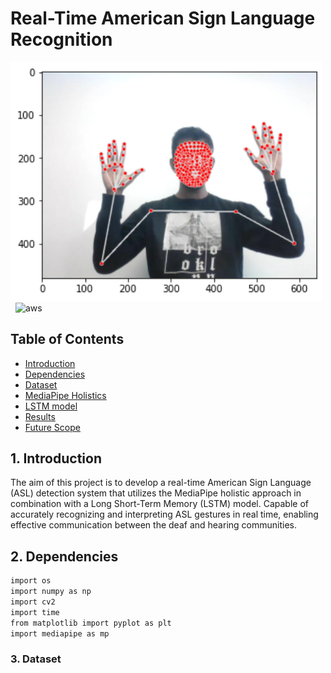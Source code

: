 # Real-Time American Sign Language Recognition

<p align="left"><img src="https://github.com/khushals025/RealTime-ASL-Gesture-Recognition/blob/main/Mediapipe.png?raw=true" alt="haarcascade" width="500"/>&nbsp;&nbsp;<img src="https://cdn-thumbnails.huggingface.co/social-thumbnails/spaces/ArdyL/ViT-SIBI-Kata.png" alt="aws" width="500" /> 

  
## Table of Contents
- [Introduction](#introduction)
- [Dependencies](#dependencies)
- [Dataset](#dataset)
- [MediaPipe Holistics](#mediapipe-holistics)
- [LSTM model](#lstm-model)
- [Results](#results)
- [Future Scope](#future-scope)

## 1. Introduction

The aim of this project is to develop a real-time American Sign Language (ASL) detection system that utilizes the MediaPipe holistic approach in combination with a Long Short-Term Memory (LSTM) model. Capable of accurately recognizing and interpreting ASL gestures in real time, enabling effective communication between the deaf and hearing communities.

## 2. Dependencies

```bash
import os
import numpy as np
import cv2
import time
from matplotlib import pyplot as plt
import mediapipe as mp
```

### 3. Dataset


